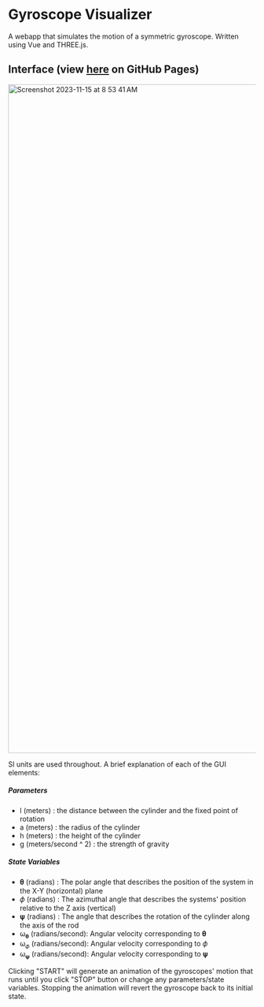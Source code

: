 # Gyroscope Visualizer
A webapp that simulates the motion of a symmetric gyroscope. Written using Vue and THREE.js.

## Interface (view [here](https://keenancabrera.github.io/GyroscopeVisualizer/) on GitHub Pages)

<img width="1358" alt="Screenshot 2023-11-15 at 8 53 41 AM" src="https://github.com/keenancabrera/GyroscopeVisualizer/assets/148273199/bf7b5036-850b-4721-a336-c09091d674f4">

SI units are used throughout. A brief explanation of each of the GUI elements:

##### Parameters
* l (meters) : the distance between the cylinder and the fixed point of rotation
* a (meters) : the radius of the cylinder
* h (meters) : the height of the cylinder
* g (meters/second ^ 2) : the strength of gravity

##### State Variables
* 𝛉 (radians) : The polar angle that describes the position of the system in the X-Y (horizontal) plane
* 𝜙 (radians) : The azimuthal angle that describes the systems' position relative to the Z axis (vertical)
* 𝛙 (radians) : The angle that describes the rotation of the cylinder along the axis of the rod
* ω<sub>𝛉</sub> (radians/second): Angular velocity corresponding to 𝛉
* ω<sub>𝜙</sub> (radians/second): Angular velocity corresponding to 𝜙
* ω<sub>𝛙</sub> (radians/second): Angular velocity corresponding to 𝛙

Clicking "START" will generate an animation of the gyroscopes' motion that runs until you click "STOP" button or change any parameters/state variables. Stopping the animation will revert the gyroscope back to its initial state.
